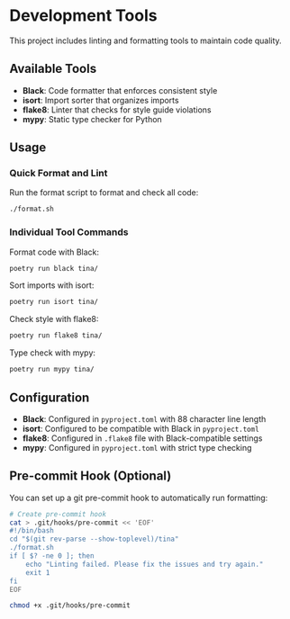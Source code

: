 # Development Tools

This project includes linting and formatting tools to maintain code quality.

## Available Tools

- **Black**: Code formatter that enforces consistent style
- **isort**: Import sorter that organizes imports
- **flake8**: Linter that checks for style guide violations
- **mypy**: Static type checker for Python

## Usage

### Quick Format and Lint

Run the format script to format and check all code:

```bash
./format.sh
```

### Individual Tool Commands

Format code with Black:
```bash
poetry run black tina/
```

Sort imports with isort:
```bash
poetry run isort tina/
```

Check style with flake8:
```bash
poetry run flake8 tina/
```

Type check with mypy:
```bash
poetry run mypy tina/
```

## Configuration

- **Black**: Configured in `pyproject.toml` with 88 character line length
- **isort**: Configured to be compatible with Black in `pyproject.toml`
- **flake8**: Configured in `.flake8` file with Black-compatible settings
- **mypy**: Configured in `pyproject.toml` with strict type checking

## Pre-commit Hook (Optional)

You can set up a git pre-commit hook to automatically run formatting:

```bash
# Create pre-commit hook
cat > .git/hooks/pre-commit << 'EOF'
#!/bin/bash
cd "$(git rev-parse --show-toplevel)/tina"
./format.sh
if [ $? -ne 0 ]; then
    echo "Linting failed. Please fix the issues and try again."
    exit 1
fi
EOF

chmod +x .git/hooks/pre-commit
```
